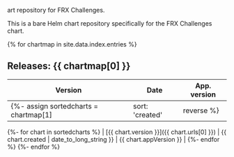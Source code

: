 art repository for FRX Challenges.

This is a bare Helm chart repository specifically for the FRX Challenges chart.

{% for chartmap in site.data.index.entries %}
## Releases: {{ chartmap[0] }}

| Version | Date | App. version |
|---------|------|---------------------|
  {%- assign sortedcharts = chartmap[1] | sort: 'created' | reverse %}
  {%- for chart in sortedcharts %}
| [{{ chart.version }}]({{ chart.urls[0] }}) | {{ chart.created | date_to_long_string }} | {{ chart.appVersion }} |
  {%- endfor %}
{%- endfor %}
